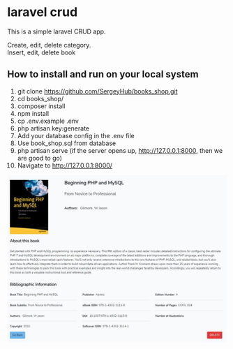 # laravel crud
This is a simple laravel CRUD app.

Create, edit, delete category.<br>
Insert, edit, delete book


## How to install and run on your local system
1. git clone https://github.com/SergeyHub/books_shop.git
2. cd books_shop/
3. composer install
4. npm install
5. cp .env.example .env
6. php artisan key:generate
7. Add your database config in the .env file 
8. Use book_shop.sql from database
9. php artisan serve (if the server opens up, http://127.0.0.1:8000,  then we are good to go)
10. Navigate to http://127.0.0.1:8000/

![Screenshot](doc/book.jpg)

